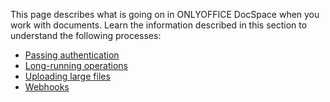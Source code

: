 This page describes what is going on in ONLYOFFICE DocSpace when you work with documents. Learn the information described in this section to understand the following processes:

* [Passing authentication](/docspace/backend/howitworks/auth)
* [Long-running operations](/docspace/backend/howitworks/longrunningoperations)
* [Uploading large files](/docspace/backend/howitworks/uploadinglargefiles)
* [Webhooks](/docspace/backend/howitworks/webhooks)
